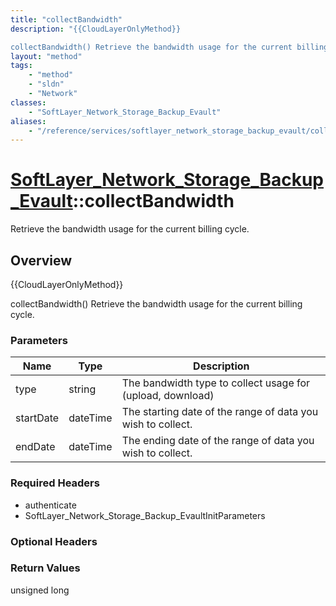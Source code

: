 ```yaml
---
title: "collectBandwidth"
description: "{{CloudLayerOnlyMethod}} 

collectBandwidth() Retrieve the bandwidth usage for the current billing cycle."
layout: "method"
tags:
    - "method"
    - "sldn"
    - "Network"
classes:
    - "SoftLayer_Network_Storage_Backup_Evault"
aliases:
    - "/reference/services/softlayer_network_storage_backup_evault/collectBandwidth"
---
```

# [SoftLayer_Network_Storage_Backup_Evault](/reference/services/SoftLayer_Network_Storage_Backup_Evault)::collectBandwidth

Retrieve the bandwidth usage for the current billing cycle.


## Overview 
{{CloudLayerOnlyMethod}} 

collectBandwidth() Retrieve the bandwidth usage for the current billing cycle. 

### Parameters 
|Name | Type | Description |
| --- | --- | --- |
|type| string| The bandwidth type to collect usage for (upload, download)|
|startDate| dateTime| The starting date of the range of data you wish to collect.|
|endDate| dateTime| The ending date of the range of data you wish to collect.|


### Required Headers
* authenticate
* SoftLayer_Network_Storage_Backup_EvaultInitParameters

### Optional Headers

### Return Values
unsigned long

